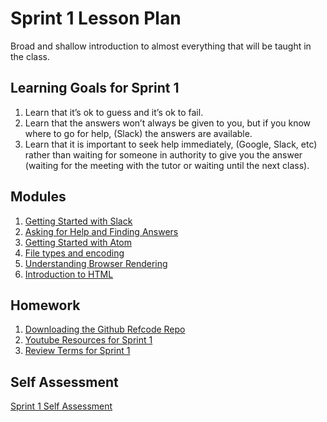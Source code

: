 # Sprint 1 Lesson Plan
Broad and shallow introduction to almost everything that will be taught in the class.

## Learning Goals for Sprint 1
1. Learn that it’s ok to guess and it’s ok to fail.
2. Learn that the answers won’t always be given to you, but if you know where to go for help, (Slack) the answers are available.
3. Learn that it is important to seek help immediately, (Google, Slack, etc) rather than waiting for someone in authority to give you the answer (waiting for the meeting with the tutor or waiting until the next class).


## Modules
1. [Getting Started with Slack](../modules/getting-started-with-slack)
1. [Asking for Help and Finding Answers](../modules/asking-for-help-and-finding-answers)
1. [Getting Started with Atom](../modules/getting-started-with-atom)
1. [File types and encoding](../modules/file-types-and-encoding)
1. [Understanding Browser Rendering](../modules/browser-rendering)
1. [Introduction to HTML](../modules/intro-to-html)

## Homework
1. [Downloading the Github Refcode Repo](../modules/downloading-refcode-repo)
1. [Youtube Resources for Sprint 1](./video-resources/sprint-1)
1. [Review Terms for Sprint 1](./terms-and-vocabulary/sprint-1)

## Self Assessment
[Sprint 1 Self Assessment](./01-sprint-1-self-test)
